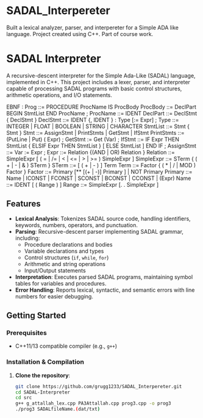 # SADAL_Interpereter
Built a lexical analyzer, parser, and interpereter for a Simple ADA like language. Project created using C++. Part of course work.
# SADAL Interpreter

A recursive-descent interpreter for the Simple Ada-Like (SADAL) language, implemented in C++. This project includes a lexer, parser, and interpreter capable of processing SADAL programs with basic control structures, arithmetic operations, and I/O statements.

EBNF : 
Prog ::= PROCEDURE ProcName IS ProcBody
ProcBody ::= DeclPart BEGIN StmtList END ProcName ;
ProcName ::= IDENT
DeclPart ::= DeclStmt { DeclStmt }
DeclStmt ::= IDENT {, IDENT } : Type [:= Expr] ;
Type ::= INTEGER | FLOAT | BOOLEAN | STRING | CHARACTER
StmtList ::= Stmt { Stmt }
Stmt ::= AssignStmt | PrintStmts | GetStmt | IfStmt
PrintStmts ::= (PutLine | Put) ( Expr) ;
GetStmt := Get (Var) ;
IfStmt ::= IF Expr THEN StmtList { ELSIF Expr THEN StmtList } [ ELSE StmtList ] END IF ;
AssignStmt ::= Var := Expr ;
Expr ::= Relation {(AND | OR) Relation }
Relation ::= SimpleExpr [ ( = | /= | < | <= | > | >= )  SimpleExpr ]
SimpleExpr ::= STerm { ( + | - | & ) STerm }
STerm ::= [ ( + | - ) ] Term
Term ::= Factor { ( * | / | MOD ) Factor }
Factor ::= Primary [** [(+ | -)] Primary ] | NOT Primary
Primary ::= Name | ICONST | FCONST | SCONST | BCONST | CCONST | (Expr)
Name ::= IDENT [ ( Range ) ]
Range ::= SimpleExpr [. . SimpleExpr ]

## Features
- **Lexical Analysis**: Tokenizes SADAL source code, handling identifiers, keywords, numbers, operators, and punctuation.
- **Parsing**: Recursive-descent parser implementing SADAL grammar, including:
  - Procedure declarations and bodies
  - Variable declarations and types
  - Control structures (`if`, `while`, `for`)
  - Arithmetic and string operations
  - Input/Output statements
- **Interpretation**: Executes parsed SADAL programs, maintaining symbol tables for variables and procedures.
- **Error Handling**: Reports lexical, syntactic, and semantic errors with line numbers for easier debugging.

## Getting Started

### Prerequisites
- C++11/13 compatible compiler (e.g., `g++`)

### Installation & Compilation

1. **Clone the repository**:
   ```bash
   git clone https://github.com/grugg1233/SADAL_Interpereter.git
   cd SADAL-Interpreter
   cd src
   g++ g_attallah_lex.cpp PA3Attallah.cpp prog3.cpp -o prog3
   ./prog3 SADALfileName.(dat/txt)
